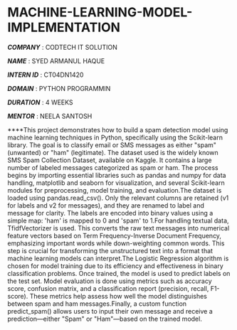 # MACHINE-LEARNING-MODEL-IMPLEMENTATION

***COMPANY*** : CODTECH IT SOLUTION

***NAME*** : SYED ARMANUL HAQUE

***INTERN ID*** : CT04DN1420

***DOMAIN*** : PYTHON PROGRAMMIN

***DURATION*** : 4 WEEKS 

***MENTOR*** : NEELA SANTOSH

****This project demonstrates how to build a spam detection model using machine learning techniques in Python, specifically using the Scikit-learn library. The goal is to classify email or SMS messages as either "spam" (unwanted) or "ham" (legitimate). The dataset used is the widely known SMS Spam Collection Dataset, available on Kaggle. It contains a large number of labeled messages categorized as spam or ham.
The process begins by importing essential libraries such as pandas and numpy for data handling, matplotlib and seaborn for visualization, and several Scikit-learn modules for preprocessing, model training, and evaluation.The dataset is loaded using pandas.read_csv(). Only the relevant columns are retained (v1 for labels and v2 for messages), and they are renamed to label and message for clarity. The labels are encoded into binary values using a simple map: 'ham' is mapped to 0 and 'spam' to 1.For handling textual data, TfidfVectorizer is used. This converts the raw text messages into numerical feature vectors based on Term Frequency-Inverse Document Frequency, emphasizing important words while down-weighting common words. This step is crucial for transforming the unstructured text into a format that machine learning models can interpret.The Logistic Regression algorithm is chosen for model training due to its efficiency and effectiveness in binary classification problems. Once trained, the model is used to predict labels on the test set.
Model evaluation is done using metrics such as accuracy score, confusion matrix, and a classification report (precision, recall, F1-score). These metrics help assess how well the model distinguishes between spam and ham messages.Finally, a custom function predict_spam() allows users to input their own message and receive a prediction—either "Spam" or "Ham"—based on the trained model.
